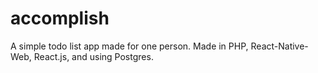 # accomplish
A simple todo list app made for one person. Made in PHP, React-Native-Web, React.js, and using Postgres.
